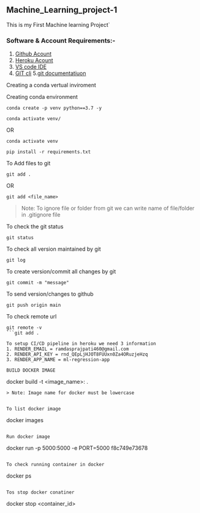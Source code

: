 ## Machine_Learning_project-1
This is my First Machine learning Project`

### Software & Account Requirements:- 

1. [Github Acount](https://github.com/)
2. [Heroku Acount](https://www.heroku.com/)
3. [VS code IDE](https://code.visualstudio.com/)
4. [GIT cli](https://git-scm.com/downloads)
5.[git documentatiuon](https://git-scm.com/doc)

Creating a conda vertual inviroment

Creating conda environment
```
conda create -p venv python==3.7 -y
```
```
conda activate venv/
```
OR 
```
conda activate venv
```

```
pip install -r requirements.txt
```

To Add files to git
```
git add .
```

OR
```
git add <file_name>
```

> Note: To ignore file or folder from git we can write name of file/folder in .gitignore file

To check the git status 
```
git status
```
To check all version maintained by git
```
git log
```

To create version/commit all changes by git
```
git commit -m "message"
```

To send version/changes to github
```
git push origin main
```

To check remote url 
```
git remote -v
```git add .

To setup CI/CD pipeline in heroku we need 3 information
1. RENDER_EMAIL = ramdasprajpati460@gmail.com
2. RENDER_API_KEY = rnd_QEpLjHJOT8FUUxn0Za4ORuzjeHzq
3. RENDER_APP_NAME = ml-regression-app 

BUILD DOCKER IMAGE
```
docker build -t <image_name>:<tagname> .
```
> Note: Image name for docker must be lowercase


To list docker image
```
docker images
```

Run docker image
```
docker run -p 5000:5000 -e PORT=5000 f8c749e73678
```

To check running container in docker
```
docker ps
```

Tos stop docker conatiner
```
docker stop <container_id>
```
